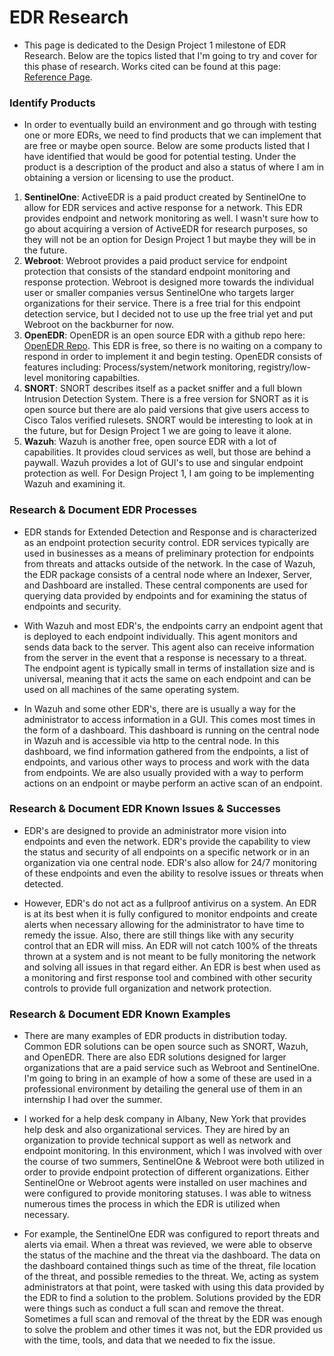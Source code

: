 # EDR Research

* This page is dedicated to the Design Project 1 milestone of EDR Research. Below are the topics listed that I'm going to try and cover for this phase of research. Works cited can be found at this page: <a href="https://github.com/jwells24/CCC410F22-JWCapstone/blob/main/docs/References.md" target="_blank">Reference Page</a>.


### Identify Products

* In order to eventually build an environment and go through with testing one or more EDRs, we need to find products that we can implement that are free or maybe open source. Below are some products listed that I have identified that would be good for potential testing. Under the product is a description of the product and also a status of where I am in obtaining a version or licensing to use the product. 

1. **SentinelOne**: ActiveEDR is a paid product created by SentinelOne to allow for EDR services and active response for a network. This EDR provides endpoint and network monitoring as well. I wasn't sure how to go about acquiring a version of ActiveEDR for research purposes, so they will not be an option for Design Project 1 but maybe they will be in the future. 
2. **Webroot**: Webroot provides a paid product service for endpoint protection that consists of the standard endpoint monitoring and response protection. Webroot is designed more towards the individual user or smaller companies versus SentinelOne who targets larger organizations for their service. There is a free trial for this endpoint detection service, but I decided not to use up the free trial yet and put Webroot on the backburner for now. 
3. **OpenEDR**: OpenEDR is an open source EDR with a github repo here: <a href="https://github.com/ComodoSecurity/openedr?key5sk1=b9bcf88c4c9ef9bffb11eb0e8ba0d82743de4908" target="_blank">OpenEDR Repo</a>. This EDR is free, so there is no waiting on a company to respond in order to implement it and begin testing. OpenEDR consists of features including: Process/system/network monitoring, registry/low-level monitoring capabilties.  
4. **SNORT**: SNORT describes itself as a packet sniffer and a full blown Intrusion Detection System. There is a free version for SNORT as it is open source but there are alo paid versions that give users access to Cisco Talos verified rulesets. SNORT would be interesting to look at in the future, but for Design Project 1 we are going to leave it alone. 
5. **Wazuh**: Wazuh is another free, open source EDR with a lot of capabilities. It provides cloud services as well, but those are behind a paywall. Wazuh provides a lot of GUI's to use and singular endpoint protection as well. For Design Project 1, I am going to be implementing Wazuh and examining it. 

### Research & Document EDR Processes

* EDR stands for Extended Detection and Response and is characterized as an endpoint protection security control. EDR services typically are used in businesses as a means of preliminary protection for endpoints from threats and attacks outside of the network. In the case of Wazuh, the EDR package consists of a central node where an Indexer, Server, and Dashboard are installed. These central components are used for querying data provided by endpoints and for examining the status of endpoints and security. 
 
 * With Wazuh and most EDR's, the endpoints carry an endpoint agent that is deployed to each endpoint individually. This agent monitors and sends data back to the server. This agent also can receive information from the server in the event that a response is necessary to a threat. The endpoint agent is typically small in terms of installation size and is universal, meaning that it acts the same on each endpoint and can be used on all machines of the same operating system.
 
 * In Wazuh and some other EDR's, there are is usually a way for the administrator to access information in a GUI. This comes most times in the form of a dashboard. This dashboard is running on the central node in Wazuh and is accessible via http to the central node. In this dashboard, we find information gathered from the endpoints, a list of endpoints, and various other ways to process and work with the data from endpoints. We are also usually provided with a way to perform actions on an endpoint or maybe perform an active scan of an endpoint. 
 
### Research & Document EDR Known Issues & Successes

* EDR's are designed to provide an administrator more vision into endpoints and even the network. EDR's provide the capability to view the status and security of all endpoints on a specific network or in an organization via one central node. EDR's also allow for 24/7 monitoring of these endpoints and even the ability to resolve issues or threats when detected. 

* However, EDR's do not act as a fullproof antivirus on a system. An EDR is at its best when it is fully configured to monitor endpoints and create alerts when necessary allowing for the administrator to have time to remedy the issue. Also, there are still things like with any security control that an EDR will miss. An EDR will not catch 100% of the threats thrown at a system and is not meant to be fully monitoring the network and solving all issues in that regard either. An EDR is best when used as a monitoring and first response tool and combined with other security controls to provide full organization and network protection. 

### Research & Document EDR Known Examples

* There are many examples of EDR products in distribution today. Common EDR solutions can be open source such as SNORT, Wazuh, and OpenEDR. There are also EDR solutions designed for larger organizations that are a paid service such as Webroot and SentinelOne. I'm going to bring in an example of how a some of these are used in a professional environment by detailing the general use of them in an internship I had over the summer.

* I worked for a help desk company in Albany, New York that provides help desk and also organizational services. They are hired by an organization to provide technical support as well as network and endpoint monitoring. In this environment, which I was involved with over the course of two summers, SentinelOne & Webroot were both utilized in order to provide endpoint protection of different organizations. Either SentinelOne or Webroot agents were installed on user machines and were configured to provide monitoring statuses. I was able to witness numerous times the process in which the EDR is utilized when necessary.

* For example, the SentinelOne EDR was configured to report threats and alerts via email. When a threat was revieved, we were able to observe the status of the machine and the threat via the dashboard. The data on the dashboard contained things such as time of the threat, file location of the threat, and possible remedies to the threat. We, acting as system administrators at that point, were tasked with using this data provided by the EDR to find a solution to the problem. Solutions provided by the EDR were things such as conduct a full scan and remove the threat. Sometimes a full scan and removal of the threat by the EDR was enough to solve the problem and other times it was not, but the EDR provided us with the time, tools, and data that we needed to fix the issue. 
